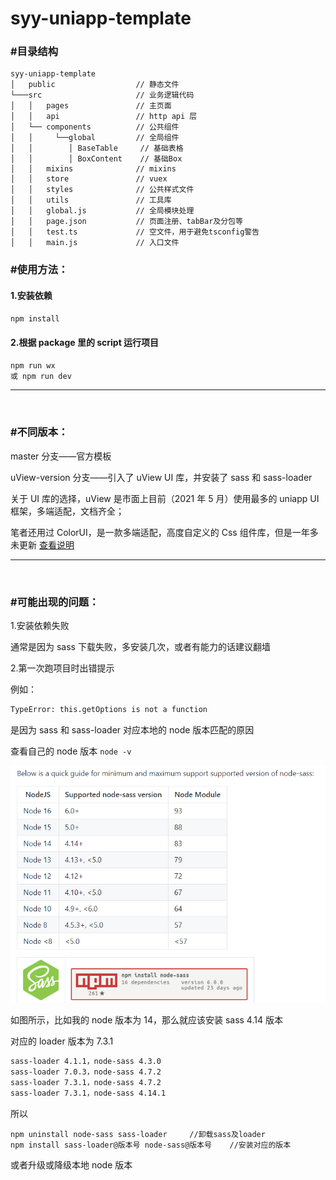 # syy-uniapp-template

### #目录结构

```
syy-uniapp-template
│   public                  // 静态文件
└───src                     // 业务逻辑代码
│   │   pages               // 主页面
│   │   api                 // http api 层
│   └── components          // 公共组件
│   │     └──global         // 全局组件
│   │        │ BaseTable     // 基础表格
│   │        │ BoxContent    // 基础Box
│   │   mixins              // mixins
│   │   store               // vuex
│   │   styles              // 公共样式文件
│   │   utils               // 工具库
│   │   global.js           // 全局模块处理
│   │   page.json    		// 页面注册、tabBar及分包等
│   │   test.ts             // 空文件，用于避免tsconfig警告
│   │   main.js             // 入口文件
```

### #使用方法：

#### 1.安装依赖

```bash
npm install
```

#### 2.根据 package 里的 script 运行项目

```bash
npm run wx
或 npm run dev
```

---

<br/>

### #不同版本：

master 分支——官方模板

uView-version 分支——引入了 uView UI 库，并安装了 sass 和 sass-loader

关于 UI 库的选择，uView 是市面上目前（2021 年 5 月）使用最多的 uniapp UI 框架，多端适配，文档齐全；

笔者还用过 ColorUI，是一款多端适配，高度自定义的 Css 组件库，但是一年多未更新 [查看说明](https://ext.dcloud.net.cn/plugin?id=239)

---

<br/>

### #可能出现的问题：

1.安装依赖失败

通常是因为 sass 下载失败，多安装几次，或者有能力的话建议翻墙

2.第一次跑项目时出错提示

例如：

```bash
TypeError: this.getOptions is not a function
```

是因为 sass 和 sass-loader 对应本地的 node 版本匹配的原因

查看自己的 node 版本 `node -v`

<img src="./public/sass-v.png" alt="image-20210531154308278" style="zoom:67%;" />

如图所示，比如我的 node 版本为 14，那么就应该安装 sass 4.14 版本

对应的 loader 版本为 7.3.1

```markdown
sass-loader 4.1.1，node-sass 4.3.0
sass-loader 7.0.3，node-sass 4.7.2
sass-loader 7.3.1，node-sass 4.7.2
sass-loader 7.3.1，node-sass 4.14.1
```

所以

```
npm uninstall node-sass sass-loader		//卸载sass及loader
npm install sass-loader@版本号 node-sass@版本号    //安装对应的版本
```

或者升级或降级本地 node 版本
